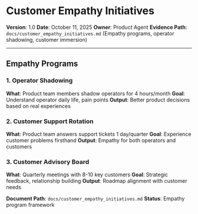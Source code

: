 # Customer Empathy Initiatives

**Version**: 1.0
**Date**: October 11, 2025
**Owner**: Product Agent
**Evidence Path**: `docs/customer_empathy_initiatives.md` (Empathy programs, operator shadowing, customer immersion)

---

## Empathy Programs

### 1. Operator Shadowing
**What**: Product team members shadow operators for 4 hours/month
**Goal**: Understand operator daily life, pain points
**Output**: Better product decisions based on real experiences

### 2. Customer Support Rotation
**What**: Product team answers support tickets 1 day/quarter
**Goal**: Experience customer problems firsthand
**Output**: Empathy for both operators and customers

### 3. Customer Advisory Board
**What**: Quarterly meetings with 8-10 key customers
**Goal**: Strategic feedback, relationship building
**Output**: Roadmap alignment with customer needs

**Document Path**: `docs/customer_empathy_initiatives.md`
**Status**: Empathy program framework

